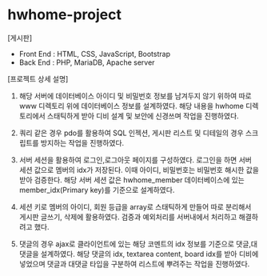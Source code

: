 # hwhome-project
[게시판]

- Front End : HTML, CSS, JavaScript, Bootstrap
- Back End : PHP, MariaDB, Apache server

[프로젝트 상세 설명]

1. 해당 서버에 데이터베이스 아이디 및 비밀번호 정보를 남겨두지 않기 위하여 
따로 www 디렉토리 위에 데이터베이스 정보를 설계하였다.
해당 내용을 hwhome 디렉토리에서 스태틱하게 받아 디비 설계 및 보안에 신경쓰며 작업을 진행하였다. 

2. 쿼리 같은 경우 pdo를 활용하여 SQL 인젝션, 게시판 리스트 및 디테일의 경우 스크립트를 방지하는 작업을 진행하였다. 

3. 서버 세션을 활용하여 로그인,로그아웃 페이지를 구성하였다.
로그인을 하면 서버 세션 값으로 멤버의 idx가 저장된다.
이때 아이디, 비밀번호는 비밀번호 해시한 값을 받아 검증한다. 
해당 서버 세션 값은 hwhome_member 데이터베이스에 있는 member_idx(Primary key)를 기준으로 설계하였다.

4. 세션 키로 멤버의 아이디, 회원 등급을 array로 스태틱하게 만들어 따로 분리해서 게시판 글쓰기, 삭제에 활용하였다.
검증과 예외처리를 서버내에서 처리하고 해결하려고 했다.

5. 댓글의 경우 ajax로 클라이언트에 있는 해당 코멘트의 idx 정보를 기준으로 댓글,대댓글을 설계하였다. 
해당 댓글의 idx, textarea content, board idx를 받아 디비에 넣었으며 댓글과 대댓글 타입을 구분하여 
리스트에 뿌려주는 작업을 진행하였다. 
